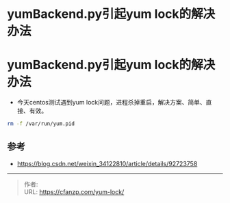 # yumBackend.py引起yum lock的解决办法


<!--more-->
# yumBackend.py引起yum lock的解决办法
- 今天centos测试遇到yum lock问题，进程杀掉重启，解决方案、简单、直接、有效。
```bash
rm -f /var/run/yum.pid
```

## 参考
- https://blog.csdn.net/weixin_34122810/article/details/92723758


---

> 作者:   
> URL: https://cfanzp.com/yum-lock/  

